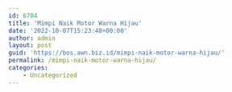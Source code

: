 ```yaml
---
id: 6704
title: 'Mimpi Naik Motor Warna Hijau'
date: '2022-10-07T15:23:48+00:00'
author: admin
layout: post
guid: 'https://bos.awn.biz.id/mimpi-naik-motor-warna-hijau/'
permalink: /mimpi-naik-motor-warna-hijau/
categories:
    - Uncategorized
---
```


